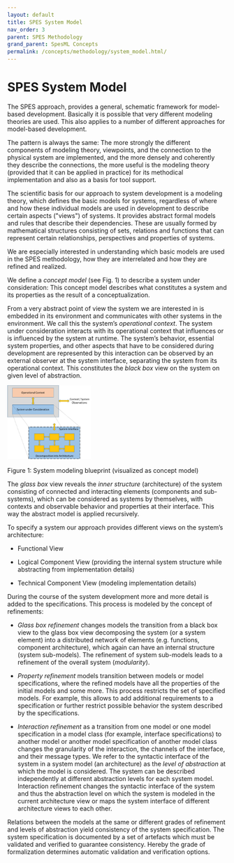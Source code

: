 ```yaml
---
layout: default
title: SPES System Model
nav_order: 3
parent: SPES Methodology
grand_parent: SpesML Concepts
permalink: /concepts/methodology/system_model.html/
---
```

# SPES System Model

The SPES approach, provides a general, schematic framework for
model-based development. Basically it is possible that very different
modeling theories are used. This also applies to a number of different
approaches for model-based development.

The pattern is always the same: The more strongly the different
components of modeling theory, viewpoints, and the connection to the
physical system are implemented, and the more densely and coherently
they describe the connections, the more useful is the modeling theory
(provided that it can be applied in practice) for its methodical
implementation and also as a basis for tool support.

The scientific basis for our approach to system development is a
modeling theory, which defines the basic models for systems, regardless
of where and how these individual models are used in development to
describe certain aspects ("views") of systems. It provides abstract
formal models and rules that describe their dependencies. These are
usually formed by mathematical structures consisting of sets, relations
and functions that can represent certain relationships, perspectives and
properties of systems.

We are especially interested in understanding which basic models are
used in the SPES methodology, how they are interrelated and how they are
refined and realized.

We define a *concept model* (see Fig. 1) to describe a system under
consideration: This concept model describes what constitutes a system
and its properties as the result of a conceptualization.

From a very abstract point of view the system we are interested in is
embedded in its environment and communicates with other systems in the
environment. We call this the system’s *operational context*. The system
under consideration interacts with its operational context that
influences or is influenced by the system at runtime. The system’s
behavior, essential system properties, and other aspects that have to be
considered during development are represented by this interaction can be
observed by an external observer at the system interface, separating the
system from its operational context. This constitutes the *black box*
view on the system on given level of abstraction.


<img src="./images/spesml_system_model/image1.png" style="width:2.0 in;height:1.762in" />

Figure 1: System modeling blueprint (visualized as concept model)


The *glass box* view reveals the *inner structure* (architecture) of the
system consisting of connected and interacting elements (components and
sub-systems), which can be considered as systems by themselves, with
contexts and observable behavior and properties at their interface. This
way the abstract model is applied recursively.

To specify a system our approach provides different views on the
system’s architecture:

-   Functional View

-   Logical Component View (providing the internal system structure
    while abstracting from implementation details)

-   Technical Component View (modeling implementation details)

During the course of the system development more and more detail is
added to the specifications. This process is modeled by the concept of
refinements:

-   *Glass box refinement* changes models the transition from a black
    box view to the glass box view decomposing the system (or a system
    element) into a distributed network of elements (e.g. functions,
    component architecture), which again can have an internal structure
    (system sub-models). The refinement of system sub-models leads to a
    refinement of the overall system (*modularity*).

-   *Property refinement* models transition between models or model
    specifications, where the refined models have all the properties of
    the initial models and some more. This process restricts the set of
    specified models. For example, this allows to add additional
    requirements to a specification or further restrict possible
    behavior the system described by the specifications.

-   *Interaction refinement* as a transition from one model or one model
    specification in a model class (for example, interface
    specifications) to another model or another model specification of
    another model class changes the granularity of the interaction, the
    channels of the interface, and their message types. We refer to the
    syntactic interface of the system in a system model (an
    architecture) as the *level of abstraction* at which the model is
    considered. The system can be described independently at different
    abstraction levels for each system model. Interaction refinement
    changes the syntactic interface of the system and thus the
    abstraction level on which the system is modeled in the current
    architecture view or maps the system interface of different
    architecture views to each other.

Relations between the models at the same or different grades of
refinement and levels of abstraction yield consistency of the system
specification. The system specification is documented by a set of
artefacts which must be validated and verified to guarantee consistency.
Hereby the grade of formalization determines automatic validation and
verification options.
